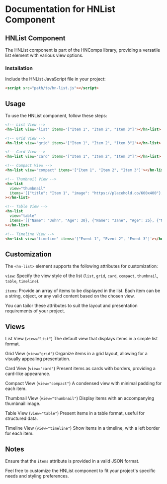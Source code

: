 # Documentation for HNList Component

## HNList Component

The HNList component is part of the HNComps library, providing a versatile list element with various view options.

### Installation

Include the HNList JavaScript file in your project:

```html
<script src="path/to/hn-list.js"></script>
```

## Usage

To use the HNList component, follow these steps:

```html
<!-- List View -->
<hn-list view="list" items='["Item 1", "Item 2", "Item 3"]'></hn-list>

<!-- Grid View -->
<hn-list view="grid" items='["Item 1", "Item 2", "Item 3"]'></hn-list>

<!-- Card View -->
<hn-list view="card" items='["Item 1", "Item 2", "Item 3"]'></hn-list>

<!-- Compact View -->
<hn-list view="compact" items='["Item 1", "Item 2", "Item 3"]'></hn-list>

<!-- Thumbnail View -->
<hn-list
  view="thumbnail"
  items='[{"title": "Item 1", "image": "https://placehold.co/600x400"}, {"title": "Item 2", "image": "https://placehold.co/600x400"}, {"title": "Item 3", "image": "https://placehold.co/600x400"}]'
></hn-list>

<!-- Table View -->
<hn-list
  view="table"
  items='[{"Name": "John", "Age": 30}, {"Name": "Jane", "Age": 25}, {"Name": "Bob", "Age": 40}]'
></hn-list>

<!-- Timeline View -->
<hn-list view="timeline" items='["Event 1", "Event 2", "Event 3"]'></hn-list>
```

## Customization

The `<hn-list>` element supports the following attributes for customization:

`view`: Specify the view style of the list (`list`, `grid`, `card`, `compact`, `thumbnail`, `table`, `timeline`).

`items`: Provide an array of items to be displayed in the list. Each item can be a string, object, or any valid content based on the chosen view.

You can tailor these attributes to suit the layout and presentation requirements of your project.

## Views

List View (`view="list"`)
The default view that displays items in a simple list format.

Grid View (`view="grid"`)
Organize items in a grid layout, allowing for a visually appealing presentation.

Card View (`view="card"`)
Present items as cards with borders, providing a card-like appearance.

Compact View (`view="compact"`)
A condensed view with minimal padding for each item.

Thumbnail View (`view="thumbnail"`)
Display items with an accompanying thumbnail image.

Table View (`view="table"`)
Present items in a table format, useful for structured data.

Timeline View (`view="timeline"`)
Show items in a timeline, with a left border for each item.

## Notes

Ensure that the `items` attribute is provided in a valid JSON format.

Feel free to customize the HNList component to fit your project's specific needs and styling preferences.
